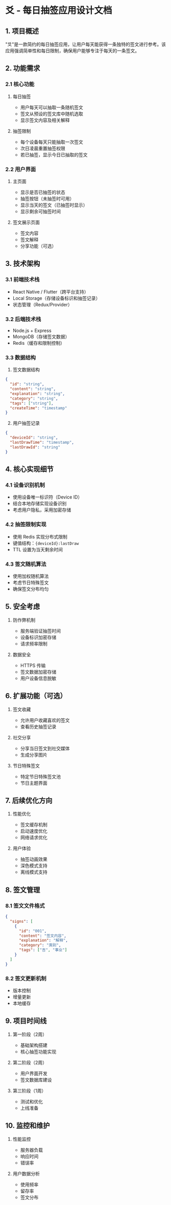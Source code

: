# 爻 - 每日抽签应用设计文档

## 1. 项目概述

"爻"是一款简约的每日抽签应用，让用户每天能获得一条独特的签文进行参考。该应用强调简单性和每日限制，确保用户能够专注于每天的一条签文。

## 2. 功能需求

### 2.1 核心功能

1. 每日抽签
   - 用户每天可以抽取一条随机签文
   - 签文从预设的签文库中随机选取
   - 显示签文内容及相关解释

2. 抽签限制
   - 每个设备每天只能抽取一次签文
   - 次日凌晨重置抽签权限
   - 若已抽签，显示今日已抽取的签文

### 2.2 用户界面

1. 主页面
   - 显示是否已抽签的状态
   - 抽签按钮（未抽签时可用）
   - 显示当天的签文（已抽签时显示）
   - 显示剩余可抽签时间

2. 签文展示页面
   - 签文内容
   - 签文解释
   - 分享功能（可选）

## 3. 技术架构

### 3.1 前端技术栈
- React Native / Flutter（跨平台支持）
- Local Storage（存储设备标识和抽签记录）
- 状态管理（Redux/Provider）

### 3.2 后端技术栈
- Node.js + Express
- MongoDB（存储签文数据）
- Redis（缓存和限制控制）

### 3.3 数据结构

1. 签文数据结构
```json
{
  "id": "string",
  "content": "string",
  "explanation": "string",
  "category": "string",
  "tags": ["string"],
  "createTime": "timestamp"
}
```

2. 用户抽签记录
```json
{
  "deviceId": "string",
  "lastDrawTime": "timestamp",
  "lastDrawId": "string"
}
```

## 4. 核心实现细节

### 4.1 设备识别机制
- 使用设备唯一标识符（Device ID）
- 结合本地存储实现设备识别
- 考虑用户隐私，采用加密存储

### 4.2 抽签限制实现
- 使用 Redis 实现分布式限制
- 键值结构：`{deviceId}:lastDraw`
- TTL 设置为当天剩余时间

### 4.3 签文随机算法
- 使用加权随机算法
- 考虑节日特殊签文
- 确保签文分布均匀

## 5. 安全考虑

1. 防作弊机制
   - 服务端验证抽签时间
   - 设备标识加密存储
   - 请求频率限制

2. 数据安全
   - HTTPS 传输
   - 签文数据加密存储
   - 用户设备信息脱敏

## 6. 扩展功能（可选）

1. 签文收藏
   - 允许用户收藏喜欢的签文
   - 查看历史抽签记录

2. 社交分享
   - 分享当日签文到社交媒体
   - 生成分享图片

3. 节日特殊签文
   - 特定节日特殊签文池
   - 节日主题界面

## 7. 后续优化方向

1. 性能优化
   - 签文缓存机制
   - 启动速度优化
   - 网络请求优化

2. 用户体验
   - 抽签动画效果
   - 深色模式支持
   - 离线模式支持

## 8. 签文管理

### 8.1 签文文件格式
```json
{
  "signs": [
    {
      "id": "001",
      "content": "签文内容",
      "explanation": "解释",
      "category": "类别",
      "tags": ["吉", "事业"]
    }
  ]
}
```

### 8.2 签文更新机制
- 版本控制
- 增量更新
- 本地缓存

## 9. 项目时间线

1. 第一阶段（2周）
   - 基础架构搭建
   - 核心抽签功能实现

2. 第二阶段（2周）
   - 用户界面开发
   - 签文数据库建设

3. 第三阶段（1周）
   - 测试和优化
   - 上线准备

## 10. 监控和维护

1. 性能监控
   - 服务器负载
   - 响应时间
   - 错误率

2. 用户数据分析
   - 使用频率
   - 留存率
   - 签文分布